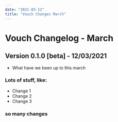 ```yaml
---
date: "2021-03-12"
title: "Vouch Changes March"
---
```


# Vouch Changelog - March


## Version 0.1.0 [beta] - 12/03/2021
* What have we been up to this march

### Lots of stuff, like:

- Change 1
- Change 2
- Change 3

### so many changes
